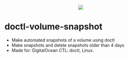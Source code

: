 <p align="center">
  <a href="https://wpspeedexpert.com/" target="_blank">
    <img src="https://wpspeedexpert.com/wp-content/uploads/2024/06/wpspeedexpert-dark-light-grey-400.webp">
  </a>
</p>

# doctl-volume-snapshot
* Make automated snapshots of a volume using doctl
* Make snapshots and delete snapshots older than 4 days
* Made for: DigitalOcean CTL: doctl, Linux.
